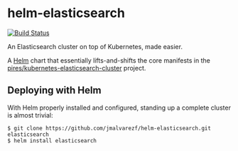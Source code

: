 # helm-elasticsearch

[![Build Status](https://img.shields.io/travis/clockworksoul/helm-elasticsearch.svg?style=flat-square)](https://travis-ci.org/clockworksoul/helm-elasticsearch)

An Elasticsearch cluster on top of Kubernetes, made easier.

A [Helm](https://github.com/kubernetes/helm) chart that essentially lifts-and-shifts the core manifests in the [pires/kubernetes-elasticsearch-cluster](https://github.com/pires/kubernetes-elasticsearch-cluster) project.

## Deploying with Helm

With Helm properly installed and configured, standing up a complete cluster is almost trivial:

```
$ git clone https://github.com/jmalvarezf/helm-elasticsearch.git elasticsearch
$ helm install elasticsearch

